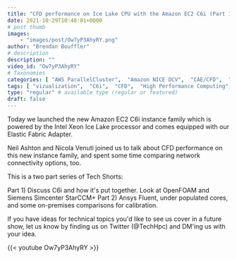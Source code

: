 ```yaml
---
title: "CFD performance on Ice Lake CPU with the Amazon EC2 C6i (Part 1)"
date: 2021-10-29T10:48:01+0000
# post thumb
images:
    - "images/post/Ow7yP3AhyRY.png"
author: "Brendan Bouffler"
# description
description: ""
video_id: "Ow7yP3AhyRY"
# Taxonomies
categories: [ "AWS ParallelCluster",  "Amazon NICE DCV",  "CAE/CFD",  "Life Sciences", ]
tags: [ "vizualization",  "C6i",  "CFD",  "High Performance Computing",  "Storage",  "GPUs",  "Intel",  "virtualization",  "Lustre",  "CPUs",  "starccm",  "ParallelCluster",  "Covid-19",  "Schedulers",  "DCV",  "HPC",  "Ice Lake",  "openFOAM",  "EC2",  "techshorts", ]
type: "regular" # available type (regular or featured)
draft: false
---
```


Today we launched the new Amazon EC2 C6i instance family which is powered by the Intel Xeon Ice Lake processor and comes equipped with our Elastic Fabric Adapter.

Neil Ashton and Nicola Venuti joined us to talk about CFD performance on this new instance family, and spent some time comparing network connectivity options, too.

This is a two part series of Tech Shorts:

Part 1) Discuss C6i and how it's put together. Look at OpenFOAM and Siemens Simcenter StarCCM+
Part 2) Ansys Fluent, under populated cores, and some on-premises comparisons for calibration.

If you have ideas for technical topics you'd like to see us cover in a future show, let us know by finding us on Twitter (@TechHpc) and DM'ing us with your idea.

{{< youtube Ow7yP3AhyRY >}}